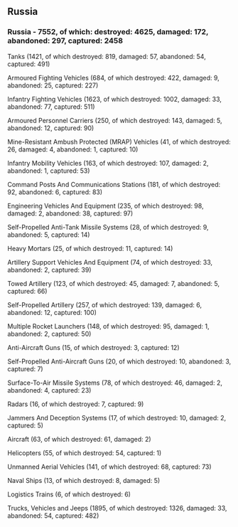
 
 ## Russia
 
 ### Russia - 7552, of which: destroyed: 4625, damaged: 172, abandoned: 297, captured: 2458

 

 

 Tanks (1421, of which destroyed: 819, damaged: 57, abandoned: 54, captured: 491)

 Armoured Fighting Vehicles (684, of which destroyed: 422, damaged: 9, abandoned: 25, captured: 227)

 Infantry Fighting Vehicles (1623, of which destroyed: 1002, damaged: 33, abandoned: 77, captured: 511)

 Armoured Personnel Carriers (250, of which destroyed: 143, damaged: 5, abandoned: 12, captured: 90)

 Mine-Resistant Ambush Protected (MRAP) Vehicles (41, of which destroyed: 26, damaged: 4, abandoned: 1, captured: 10)

 Infantry Mobility Vehicles (163, of which destroyed: 107, damaged: 2, abandoned: 1, captured: 53)

 Command Posts And Communications Stations (181, of which destroyed: 92, abandoned: 6, captured: 83)

 Engineering Vehicles And Equipment (235, of which destroyed: 98, damaged: 2, abandoned: 38, captured: 97)

 Self-Propelled Anti-Tank Missile Systems (28, of which destroyed: 9, abandoned: 5, captured: 14)

 Heavy Mortars (25, of which destroyed: 11, captured: 14)

 Artillery Support Vehicles And Equipment (74, of which destroyed: 33, abandoned: 2, captured: 39)

 Towed Artillery (123, of which destroyed: 45, damaged: 7, abandoned: 5, captured: 66)

 Self-Propelled Artillery (257, of which destroyed: 139, damaged: 6, abandoned: 12, captured: 100)

 Multiple Rocket Launchers (148, of which destroyed: 95, damaged: 1, abandoned: 2, captured: 50)

 Anti-Aircraft Guns (15, of which destroyed: 3, captured: 12)

 Self-Propelled Anti-Aircraft Guns (20, of which destroyed: 10, abandoned: 3, captured: 7)

 Surface-To-Air Missile Systems (78, of which destroyed: 46, damaged: 2, abandoned: 4, captured: 23)

 Radars (16, of which destroyed: 7, captured: 9)

 Jammers And Deception Systems (17, of which destroyed: 10, damaged: 2, captured: 5)

 Aircraft (63, of which destroyed: 61, damaged: 2)

 Helicopters (55, of which destroyed: 54, captured: 1)

 Unmanned Aerial Vehicles (141, of which destroyed: 68, captured: 73)

 Naval Ships (13, of which destroyed: 8, damaged: 5)

 Logistics Trains (6, of which destroyed: 6)

 Trucks, Vehicles and Jeeps (1895, of which destroyed: 1326, damaged: 33, abandoned: 54, captured: 482)

